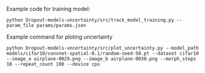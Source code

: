 Example code for training model:

```
python Dropout-models-uncertainty/src/track_model_training.py --param_file params/params.json
```

Example command for ploting uncertainty

```
python Dropout-models-uncertainty/src/plot_uncertainty.py --model_path models/cifar10/convnet-spatial-0.1/random-seed-50.pt --dataset cifar10 --image_a airplane-0029.png --image_b airplane-0030.png --morph_steps 10 --repeat_count 100 --device cpu
```
